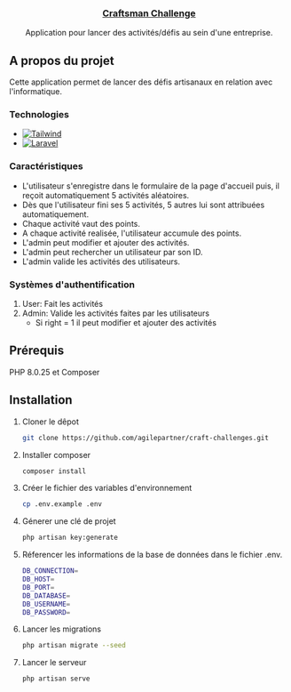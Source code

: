 <div align="center">
  <a href="https://github.com/Alexis1476/etml-craftman">
    <h3 align="center">Craftsman Challenge</h3>
  </a>
  <p align="center">
    Application pour lancer des activités/défis au sein d'une entreprise.
  </p>
</div>

<!-- ABOUT THE PROJECT -->
## A propos du projet

Cette application permet de lancer des défis artisanaux en relation avec l'informatique.

### Technologies

* [![Tailwind][Tailwind.dev]][Tailwind-url]
* [![Laravel][Laravel.com]][Laravel-url]

### Caractéristiques
- L'utilisateur s'enregistre dans le formulaire de la page d'accueil puis, il reçoit automatiquement 5 activités aléatoires.
- Dès que l'utilisateur fini ses 5 activités, 5 autres lui sont attribuées automatiquement.
- Chaque activité vaut des points.
- A chaque activité realisée, l'utilisateur accumule des points.
- L'admin peut modifier et ajouter des activités.
- L'admin peut rechercher un utilisateur par son ID.
- L'admin valide les activités des utilisateurs.

### Systèmes d'authentification
1. User: Fait les activités
2. Admin: Valide les activités faites par les utilisateurs 
   - Si right = 1 il peut modifier et ajouter des activités

## Prérequis

PHP 8.0.25 et Composer

## Installation

1. Cloner le dêpot
   ```sh
   git clone https://github.com/agilepartner/craft-challenges.git
   ```
3. Installer composer
   ```sh
   composer install
   ```
4. Créer le fichier des variables d'environnement
   ```sh
   cp .env.example .env
   ```
5. Génerer une clé de projet
    ```sh
   php artisan key:generate
   ```
6. Réferencer les informations de la base de données dans le fichier .env.
    ```sh
    DB_CONNECTION=
    DB_HOST=
    DB_PORT=
    DB_DATABASE=
    DB_USERNAME=    
    DB_PASSWORD=
    ```
7. Lancer les migrations
    ```sh
   php artisan migrate --seed
   ```
8. Lancer le serveur
    ```sh
   php artisan serve
   ```

<!-- MARKDOWN LINKS & IMAGES -->
[Tailwind.dev]: https://img.shields.io/badge/tailwindcss-%2338B2AC.svg?style=for-the-badge&logo=tailwind-css&logoColor=white
[Tailwind-url]: https://tailwindcss.com/
[Laravel.com]: https://img.shields.io/badge/Laravel-FF2D20?style=for-the-badge&logo=laravel&logoColor=white
[Laravel-url]: https://laravel.com
